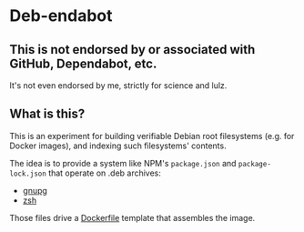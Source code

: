 # Deb-endabot

## This is not endorsed by or associated with GitHub, Dependabot, etc.

It's not even endorsed by me, strictly for science and lulz.

## What is this?

This is an experiment for building verifiable Debian root filesystems (e.g. for Docker images), and indexing such filesystems' contents.

The idea is to provide a system like NPM's `package.json` and `package-lock.json` that operate on .deb archives:

* [gnupg](https://github.com/thepwagner/debendabot/tree/main/examples/gnupg)
* [zsh](https://github.com/thepwagner/debendabot/tree/main/examples/zsh)

Those files drive a [Dockerfile](https://github.com/thepwagner/debendabot/blob/main/build/dockerfile.go) template that assembles the image.
